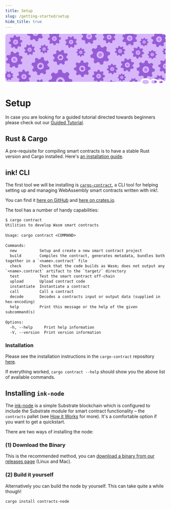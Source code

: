 ```yaml
---
title: Setup
slug: /getting-started/setup
hide_title: true
---
```


![Setup Title Picture](/img/title/setup.svg)

# Setup

In case you are looking for a guided tutorial directed
towards beginners please check out our [Guided Tutorial](https://docs.substrate.io/tutorials/smart-contracts/).

## Rust & Cargo

A pre-requisite for compiling smart contracts is to have a stable Rust version and Cargo installed. Here's [an installation guide](https://doc.rust-lang.org/cargo/getting-started/installation.html).

## ink! CLI

The first tool we will be installing is [`cargo-contract`](https://github.com/use-ink/cargo-contract),
a CLI tool for helping setting up and managing WebAssembly smart contracts written with ink!.

You can find it [here on GitHub](https://github.com/use-ink/cargo-contract)
and [here on crates.io](https://crates.io/crates/cargo-contract).

The tool has a number of handy capabilities:

```
$ cargo contract       
Utilities to develop Wasm smart contracts

Usage: cargo contract <COMMAND>

Commands:
  new          Setup and create a new smart contract project
  build        Compiles the contract, generates metadata, bundles both together in a `<name>.contract` file
  check        Check that the code builds as Wasm; does not output any `<name>.contract` artifact to the `target/` directory
  test         Test the smart contract off-chain
  upload       Upload contract code
  instantiate  Instantiate a contract
  call         Call a contract
  decode       Decodes a contracts input or output data (supplied in hex-encoding)
  help         Print this message or the help of the given subcommand(s)

Options:
  -h, --help     Print help information
  -V, --version  Print version information
```

### Installation

Please see the installation instructions in the `cargo-contract` repository [here](https://github.com/use-ink/cargo-contract#installation).

If everything worked, `cargo contract --help` should show you the above list of available commands.

## Installing `ink-node`

The [ink-node](https://github.com/use-ink/ink-node) is
a simple Substrate blockchain which is configured to include the Substrate module for
smart contract functionality – the `contracts` pallet (see [How it Works](../intro/how-it-works.md) for more).
It's a comfortable option if you want to get a quickstart.

There are two ways of installing the node:

### (1) Download the Binary
This is the recommended method, you can
[download a binary from our releases page](https://github.com/use-ink/ink-node/releases)
(Linux and Mac). 

### (2) Build it yourself

Alternatively you can build the node by yourself.
This can take quite a while though!

```bash
cargo install contracts-node
```
